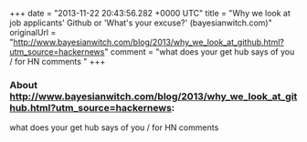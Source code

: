 +++
date = "2013-11-22 20:43:56.282 +0000 UTC"
title = "Why we look at job applicants' Github or 'What's your excuse?' (bayesianwitch.com)"
originalUrl = "http://www.bayesianwitch.com/blog/2013/why_we_look_at_github.html?utm_source=hackernews"
comment = "what does your get hub says of you / for HN comments "
+++

### About http://www.bayesianwitch.com/blog/2013/why_we_look_at_github.html?utm_source=hackernews:

what does your get hub says of you / for HN comments 
